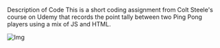 Description of Code
This is a short coding assignment from Colt Steele's course on Udemy that records the point tally between two Ping Pong players using a mix of JS and HTML.

![Img]()